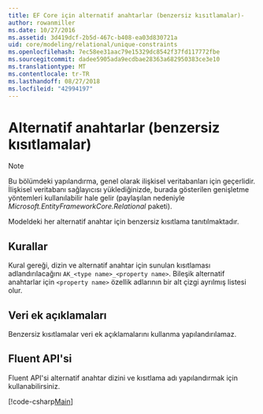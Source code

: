 ```yaml
---
title: EF Core için alternatif anahtarlar (benzersiz kısıtlamalar)-
author: rowanmiller
ms.date: 10/27/2016
ms.assetid: 3d419dcf-2b5d-467c-b408-ea03d830721a
uid: core/modeling/relational/unique-constraints
ms.openlocfilehash: 7ec58ee31aac79e15329dc8542f37fd117772fbe
ms.sourcegitcommit: dadee5905ada9ecdbae28363a682950383ce3e10
ms.translationtype: MT
ms.contentlocale: tr-TR
ms.lasthandoff: 08/27/2018
ms.locfileid: "42994197"
---
```

# <a name="alternate-keys-unique-constraints"></a>Alternatif anahtarlar (benzersiz kısıtlamalar)

> [!NOTE]  
> Bu bölümdeki yapılandırma, genel olarak ilişkisel veritabanları için geçerlidir. İlişkisel veritabanı sağlayıcısı yüklediğinizde, burada gösterilen genişletme yöntemleri kullanılabilir hale gelir (paylaşılan nedeniyle *Microsoft.EntityFrameworkCore.Relational* paketi).

Modeldeki her alternatif anahtar için benzersiz kısıtlama tanıtılmaktadır.

## <a name="conventions"></a>Kurallar

Kural gereği, dizin ve alternatif anahtar için sunulan kısıtlaması adlandırılacağını `AK_<type name>_<property name>`. Bileşik alternatif anahtarlar için `<property name>` özellik adlarının bir alt çizgi ayrılmış listesi olur.

## <a name="data-annotations"></a>Veri ek açıklamaları

Benzersiz kısıtlamalar veri ek açıklamalarını kullanma yapılandırılamaz.

## <a name="fluent-api"></a>Fluent API'si

Fluent API'si alternatif anahtar dizini ve kısıtlama adı yapılandırmak için kullanabilirsiniz.

[!code-csharp[Main](../../../../samples/core/Modeling/FluentAPI/Samples/Relational/AlternateKeyName.cs?name=Model&highlight=9)]
